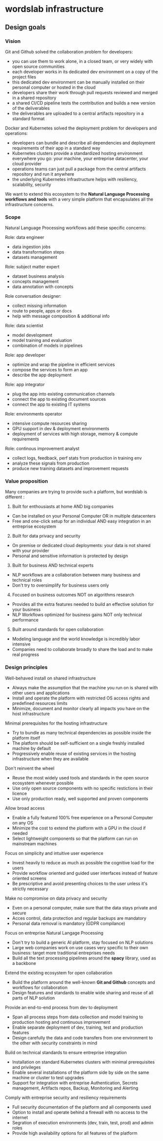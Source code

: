 # wordslab infrastructure

## Design goals

### Vision

Git and Github solved the collaboration problem for developers:
- you can use them to work alone, in a closed team, or very widely with open source communities
- each developer works in its dedicated dev environment on a copy of the project files
- this dedicated dev environment can be manually installed on their personal computer or hosted in the cloud
- developers share their work through pull requests reviewed and merged in a shared repository
- a shared CI/CD pipeline tests the contribution and builds a new version of the deliverables
- the deliverables are uploaded to a central artifacts repository in a standard format

Docker and Kubernetes solved the deployment problem for developers and operations:
- developers can bundle and describe all dependencies and deployment requirements of their app in a standard way
- Kubernetes clusters provide a standardized hosting environment everywhere you go: your machine, your entreprise datacenter, your cloud provider
- operations teams can just pull a package from the central artifacts repository and run it anywhere
- the underlying Kubernetes infrastructure helps with resiliency, scalability, security

We want to extend this ecosystem to the **Natural Language Processing workflows and tools** with a very simple platform that encapsulates all the infrastructure concerns.

### Scope

Natural Language Processing workflows add these specific concerns:

Role: data engineer
- data ingestion jobs
- data transformation steps
- datasets management

Role: subject matter expert
- dataset business analysis
- concepts management
- data annotation with concepts

Role conversation designer:
- collect missing information
- route to people, apps or docs
- help with message composition & additional info

Role: data scientist
- model development
- model training and evaluation
- combination of models in pipelines

Role: app developer
- optimize and wrap the pipeline in efficient services
- compose the services to form an app
- describe the app deployment

Role: app integrator
- plug the app into existing communication channels
- connect the app to existing document sources
- connect the app to existing IT systems

Role: environments operator
- intensive compute resources sharing
- GPU support in dev & deployment environments
- deployment of services with high storage, memory & compute requirements

Role: continous improvement analyst
- collect logs, feedback, perf stats from production in training env
- analyze these signals from production
- produce new training datasets and improvement requests

### Value proposition

Many companies are trying to provide such a platform, but wordslab is different :

1. Built for enthousiasts at home AND big companies

- Can be installed on your Personal Computer OR in multiple datacenters
- Free and one-click setup for an individual AND easy integration in an entreprise ecosystem

2. Built for data privacy and security

- On premise or dedicated cloud deployments: your data is not shared with your provider
- Personal and sensitive information is protected by design

3. Built for business AND technical experts

- NLP workflows are a collaboration between many business and technical roles
- Don't try to oversimplify for business users only

4. Focused on business outcomes NOT on algorithms research

- Provides all the extra features needed to build an effective solution for your business
- NLP Workflows optimized for business gains NOT only technical performance

5. Built around standards for open collaboration

- Modeling language and the world knowledge is incredibly labor intensive
- Companies need to collaborate broadly to share the load and to make real progress 

### Design principles

Well-behaved install on shared infrastructure
- Always make the assumption that the machine you run on is shared with other users and applications
- Install and operate the platform with restricted OS access rights and predefined resources limits
- Minimize, document and monitor clearly all impacts you have on the host infrastructure

Minimal prerequisites for the hosting infrastructure
- Try to bundle as many technical dependencies as possible inside the platform itself
- The platform should be self-sufficient on a single freshly installed machine by default
- Progressively enable reuse of existing services in the hosting infrastructure when they are available

Don't reinvent the wheel
- Reuse the most widely used tools and standards in the open source ecosystem whenever possible
- Use only open source components with no specific restictions in their licence
- Use only production ready, well supported and proven components

Allow broad access
- Enable a fully featured 100% free experience on a Personal Computer on any OS
- Minimize the cost to extend the platform with a GPU in the cloud if needed
- Select lightweight components so that the platform can run on mainstream machines

Focus on simplicity and intuitive user experience
- Invest heavily to reduce as much as possible the cognitive load for the users
- Provide workflow oriented and guided user interfaces instead of feature oriented screens
- Be prescriptive and avoid presenting choices to the user unless it's strictly necessary

Make no compromise on data privacy and security
- Even on a personal computer, make sure that the data stays private and secure
- Acces control, data protection and regular backups are mandatory
- Personal data removal is mandatory (GDPR compilance)

Focus on entreprise Natural Langage Processing
- Don't try to build a generic AI platform, stay focused on NLP solutions
- Large web companies work on use cases very specific to their own business: target more traditional entreprises needs  
- Build all the text processing pipelines around the **spacy** library, used as a backbone

Extend the existing ecosystem for open collaboration
- Build the platform around the well-known **Git and Github** concepts and workflows for collaboration
- Design features and standards to enable wide sharing and reuse of all parts of NLP solution

Provide an end-to-end process from dev to deployment
- Span all process steps from data collection and model training to production hosting and continuous improvement
- Enable separate deployment of dev, training, test and production features
- Design carefully the data and code transfers from one environment to the other with security constraints in mind

Build on technical standards to ensure entreprise integration
- Installation on standard Kubernetes clusters with minimal prerequisites and privileges
- Enable several installations of the platform side by side on the same machine or cluster to test upgrades
- Support for integration with entreprise Authentication, Secrets management, Artifacts repos, Backup, Monitoring and Alerting

Comply with entreprise security and resiliency requirements
- Full security documentation of the platform and all components used
- Option to install and operate behind a firewall with no access to the internet
- Segration of execution environments (dev, train, test, prod) and admin roles
- Provide high availability options for all features of the platform 